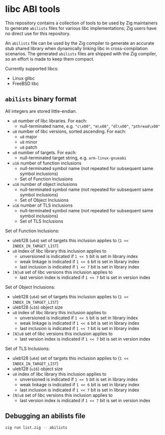 # libc ABI tools

This repository contains a collection of tools to be used by Zig maintainers to
generate `abilists` files for various libc implementations; Zig users have no
direct use for this repository.

An `abilists` file can be used by the Zig compiler to generate an accurate stub
shared library when dynamically linking libc in cross-compilation scenarios. The
generated `abilists` files are shipped with the Zig compiler, so an effort is
made to keep them compact.

Currently supported libcs:

* Linux glibc
* FreeBSD libc

## `abilists` binary format

All integers are stored little-endian.

- `u8` number of libc libraries. For each:
  - null-terminated name, e.g. `"c\x00"`, `"m\x00"`, `"dl\x00"`, `"pthread\x00"`
- `u8` number of libc versions, sorted ascending. For each:
  - `u8` major
  - `u8` minor
  - `u8` patch
- `u8` number of targets. For each:
  - null-terminated target string, e.g. `arm-linux-gnueabi`
- `u16` number of function inclusions
  - null-terminated symbol name (not repeated for subsequent same symbol inclusions)
  - Set of Function Inclusions
- `u16` number of object inclusions
  - null-terminated symbol name (not repeated for subsequent same symbol inclusions)
  - Set of Object Inclusions
- `u16` number of TLS inclusions
  - null-terminated symbol name (not repeated for subsequent same symbol inclusions)
  - Set of TLS Inclusions

Set of Function Inclusions:
  - uleb128 (`u64`) set of targets this inclusion applies to (`1 << INDEX_IN_TARGET_LIST`)
  - `u8` index of libc library this inclusion applies to
    - unversioned is indicated if `1 << 5` bit is set in library index
    - weak linkage is indicated if `1 << 6` bit is set in library index
    - last inclusion is indicated if `1 << 7` bit is set in library index
  - `[N]u8` set of libc versions this inclusion applies to
    - last version index is indicated if `1 << 7` bit is set in version index

Set of Object Inclusions:
  - uleb128 (`u64`) set of targets this inclusion applies to (`1 << INDEX_IN_TARGET_LIST`)
  - uleb128 (`u16`) object size
  - `u8` index of libc library this inclusion applies to
    - unversioned is indicated if `1 << 5` bit is set in library index
    - weak linkage is indicated if `1 << 6` bit is set in library index
    - last inclusion is indicated if `1 << 7` bit is set in library index
  - `[N]u8` set of libc versions this inclusion applies to
    - last version index is indicated if `1 << 7` bit is set in version index

Set of TLS Inclusions:
  - uleb128 (`u64`) set of targets this inclusion applies to (`1 << INDEX_IN_TARGET_LIST`)
  - uleb128 (`u16`) object size
  - `u8` index of libc library this inclusion applies to
    - unversioned is indicated if `1 << 5` bit is set in library index
    - weak linkage is indicated if `1 << 6` bit is set in library index
    - last inclusion is indicated if `1 << 7` bit is set in library index
  - `[N]u8` set of libc versions this inclusion applies to
    - last version index is indicated if `1 << 7` bit is set in version index

## Debugging an abilists file

```sh
zig run list.zig -- abilists
```
